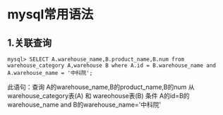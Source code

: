 # mysql常用语法
## 1.关联查询
```mysql
mysql> SELECT A.warehouse_name,B.product_name,B.num from warehouse_category A,warehouse B where A.id = B.warehouse_name and A.warehouse_name = '中科院';
```
此语句：查询 A的warehouse_name,B的product_name,B的num
        从 warehouse_category表(A) 和 wareohouse表(B)
        条件 A的id=B的warehouse_name and B的warehouse_name='中科院'